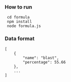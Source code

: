
### How to run
```
 cd formula
 npm install
 node formula.js
```

### Data format
```
[
    {
        "name": "blast",
        "percentage": 55.66
    },
    ...
]

```
